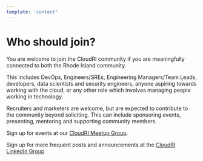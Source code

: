 ```yaml
---
template: 'content'
---
```


# Who should join?

You are welcome to join the CloudRI community if you are meaningfully connected to both the Rhode Island community.

This includes DevOps, Engineers/SREs, Engineering Managers/Team Leads, developers, data scientists and security engineers, anyone aspiring towards working with the cloud, or any other role which involves managing people working in technology.

Recruiters and marketers are welcome, but are expected to contribute to the community beyond soliciting.  This can include sponsoring events, presenting, mentoring and supporting community members.

Sign up for events at our [CloudRI Meetup Group](https://www.meetup.com/cloudri/).  

Sign up for more frequent posts and announcements at the [CloudRI LinkedIn Group](https://www.linkedin.com/groups/12899954/)
